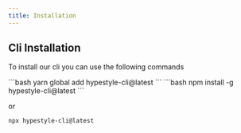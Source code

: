 ```yaml
---
title: Installation
---
```


## Cli Installation

To install our cli you can use the following commands

<code-group>
<code-block title="YARN">
```bash
yarn global add hypestyle-cli@latest
```
</code-block>

<code-block title="NPM" active>
```bash
npm install -g hypestyle-cli@latest
```
</code-block>
</code-group>

or

```bash
npx hypestyle-cli@latest
```
